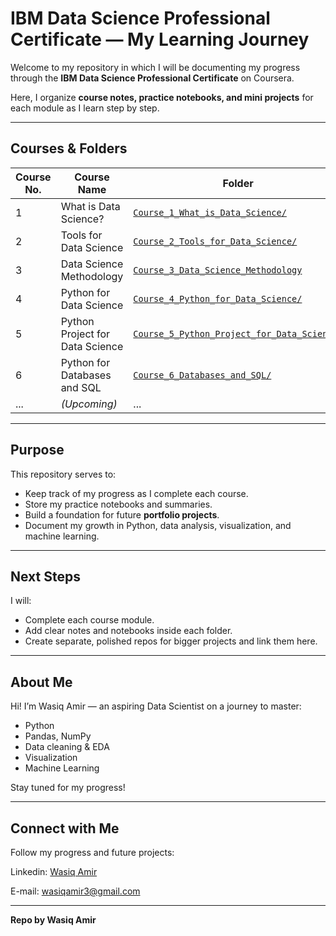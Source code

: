 #  IBM Data Science Professional Certificate — My Learning Journey

Welcome to my repository in which I will be documenting my progress through the **IBM Data Science Professional Certificate** on Coursera.  

Here, I organize **course notes, practice notebooks, and mini projects** for each module as I learn step by step.

---

##  Courses & Folders

| Course No. | Course Name | Folder |
| ---------- | ----------------------------- | ------------------------------- |
| 1 | What is Data Science? | [`Course_1_What_is_Data_Science/`](Course_1_What_is_Data_Science/) |
| 2 | Tools for Data Science | [`Course_2_Tools_for_Data_Science/`](Course_2_Tools_for_Data_Science/) |
| 3 | Data Science Methodology | [`Course_3_Data_Science_Methodology`](Course_3_Data_Science_Methodology) |
| 4 | Python for Data Science | [`Course_4_Python_for_Data_Science/`](Course_4_Python_for_Data_Science/) |
| 5 | Python Project for Data Science | [`Course_5_Python_Project_for_Data_Science/`](Course_5_Python_Project_for_Data_Science/) |
| 6 | Python for Databases and SQL| [`Course_6_Databases_and_SQL/`](Course_6_Databases_and_SQL/) |
| ... | *(Upcoming)* | ... |

---

##  Purpose

This repository serves to:
- Keep track of my progress as I complete each course.
- Store my practice notebooks and summaries.
- Build a foundation for future **portfolio projects**.
- Document my growth in Python, data analysis, visualization, and machine learning.

---

## Next Steps

I will:
- Complete each course module.
- Add clear notes and notebooks inside each folder.
- Create separate, polished repos for bigger projects and link them here.

---

##  About Me

Hi! I’m Wasiq Amir — an aspiring Data Scientist on a journey to master:
- Python 
- Pandas, NumPy 
- Data cleaning & EDA 
- Visualization 
- Machine Learning 

Stay tuned for my progress!

---

## Connect with Me

Follow my progress and future projects:

Linkedin: [Wasiq Amir](www.linkedin.com/in/wasiq-amir-2aa9bb259)

E-mail: wasiqamir3@gmail.com

---

**Repo by Wasiq Amir**

